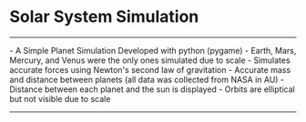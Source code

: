 # Solar System Simulation
<hr />
- A Simple Planet Simulation Developed with python (pygame)
- Earth, Mars, Mercury, and Venus were the only ones simulated due to scale
- Simulates accurate forces using Newton's second law of gravitation
- Accurate mass and distance between planets (all data was collected from NASA in AU)
- Distance between each planet and the sun is displayed
- Orbits are elliptical but not visible due to scale
<hr />
